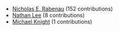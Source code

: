 * [Nicholas E. Rabenau](https://github.com/nerab) (152 contributions)
* [Nathan Lee](https://github.com/X0nic) (8 contributions)
* [Michael Knight](https://github.com/miknight) (1 contributions)